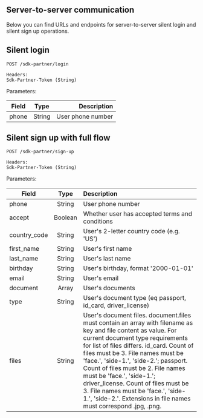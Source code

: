 ## Server-to-server communication

Below you can find URLs and endpoints for server-to-server silent login and silent sign up operations.

## Silent login

```
POST /sdk-partner/login

Headers:
Sdk-Partner-Token (String)
```

Parameters:

| Field        | Type           | Description  |
| ------------- |:-------------:| -----:|
| phone      | String | User phone number |


## Silent sign up with full flow

```
POST /sdk-partner/sign-up

Headers:
Sdk-Partner-Token (String)
```

Parameters:

| Field        | Type           | Description  |
| ------------- |:-------------:| :-----|
| phone      | String | User phone number |
| accept      | Boolean | Whether user has accepted terms and conditions |
| country_code      | String | User's 2-letter country code (e.g. 'US') |
| first_name      | String | User's first name |
| last_name      | String | User's last name |
| birthday      | String | User's birthday, format '2000-01-01' |
| email      | String | User's email |
| document      | Array | User's documents |
|     type      | String | User's document type (eq passport, id_card, driver_license) |
|     files      | String | User's document files. document.files must contain an array with filename as key and file content as value. For current document type requirements for list of files differs. id_card. Count of files must be 3. File names must be 'face.', 'side-1.', 'side-2.'; passport. Count of files must be 2. File names must be 'face.', 'side-1.'; driver_license. Count of files must be 3. File names must be 'face.', 'side-1.', 'side-2.'. Extensions in file names must correspond .jpg, .png. |
